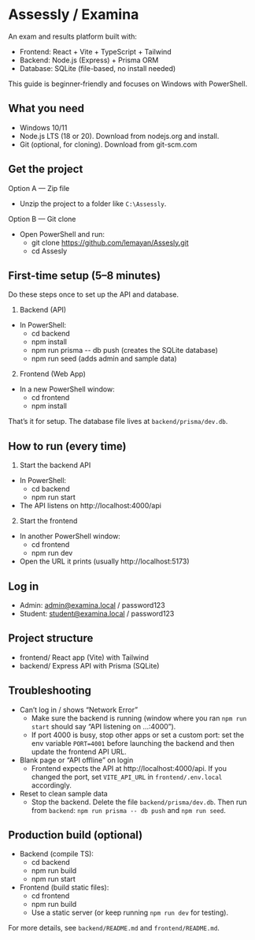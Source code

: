 # Assessly / Examina

An exam and results platform built with:
- Frontend: React + Vite + TypeScript + Tailwind
- Backend: Node.js (Express) + Prisma ORM
- Database: SQLite (file-based, no install needed)

This guide is beginner‑friendly and focuses on Windows with PowerShell.

## What you need
- Windows 10/11
- Node.js LTS (18 or 20). Download from nodejs.org and install.
- Git (optional, for cloning). Download from git-scm.com

## Get the project
Option A — Zip file
- Unzip the project to a folder like `C:\Assessly`.

Option B — Git clone
- Open PowerShell and run:
   - git clone https://github.com/lemayan/Assesly.git
   - cd Assesly

## First-time setup (5–8 minutes)

Do these steps once to set up the API and database.

1) Backend (API)
- In PowerShell:
   - cd backend
   - npm install
   - npm run prisma -- db push   (creates the SQLite database)
   - npm run seed                (adds admin and sample data)

2) Frontend (Web App)
- In a new PowerShell window:
   - cd frontend
   - npm install

That’s it for setup. The database file lives at `backend/prisma/dev.db`.

## How to run (every time)

1) Start the backend API
- In PowerShell:
   - cd backend
   - npm run start
- The API listens on http://localhost:4000/api

2) Start the frontend
- In another PowerShell window:
   - cd frontend
   - npm run dev
- Open the URL it prints (usually http://localhost:5173)

## Log in
- Admin: admin@examina.local / password123
- Student: student@examina.local / password123

## Project structure
- frontend/  React app (Vite) with Tailwind
- backend/   Express API with Prisma (SQLite)

## Troubleshooting
- Can’t log in / shows “Network Error”
   - Make sure the backend is running (window where you ran `npm run start` should say “API listening on …:4000”).
   - If port 4000 is busy, stop other apps or set a custom port: set the env variable `PORT=4001` before launching the backend and then update the frontend API URL.
- Blank page or “API offline” on login
   - Frontend expects the API at http://localhost:4000/api. If you changed the port, set `VITE_API_URL` in `frontend/.env.local` accordingly.
- Reset to clean sample data
   - Stop the backend. Delete the file `backend/prisma/dev.db`. Then run from `backend`: `npm run prisma -- db push` and `npm run seed`.

## Production build (optional)
- Backend (compile TS):
   - cd backend
   - npm run build
   - npm run start
- Frontend (build static files):
   - cd frontend
   - npm run build
   - Use a static server (or keep running `npm run dev` for testing).

For more details, see `backend/README.md` and `frontend/README.md`.
